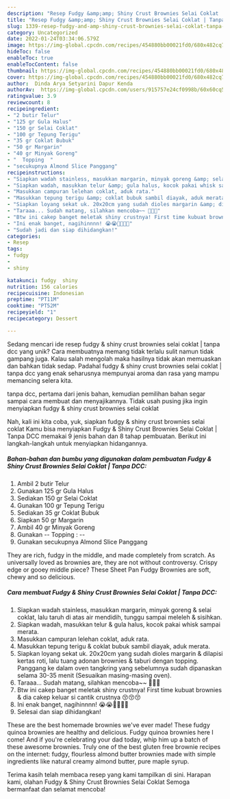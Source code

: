 ```yaml
---
description: "Resep Fudgy &amp;amp; Shiny Crust Brownies Selai Coklat | Tanpa DCC Anti Gagal"
title: "Resep Fudgy &amp;amp; Shiny Crust Brownies Selai Coklat | Tanpa DCC Anti Gagal"
slug: 1339-resep-fudgy-and-amp-shiny-crust-brownies-selai-coklat-tanpa-dcc-anti-gagal
category: Uncategorized
date: 2022-01-24T03:34:06.579Z
image: https://img-global.cpcdn.com/recipes/454880bb00021fd0/680x482cq70/fudgy-shiny-crust-brownies-selai-coklat-tanpa-dcc-foto-resep-utama.jpg
hideToc: false
enableToc: true
enableTocContent: false
thumbnail: https://img-global.cpcdn.com/recipes/454880bb00021fd0/680x482cq70/fudgy-shiny-crust-brownies-selai-coklat-tanpa-dcc-foto-resep-utama.jpg
cover: https://img-global.cpcdn.com/recipes/454880bb00021fd0/680x482cq70/fudgy-shiny-crust-brownies-selai-coklat-tanpa-dcc-foto-resep-utama.jpg
author:  Dinda Arya Setyarini Dapur Kenda
authorAv:  https://img-global.cpcdn.com/users/915757e24cf0998b/60x60cq50/avatar.jpg
ratingvalue: 3.9
reviewcount: 8
recipeingredient:
- "2 butir Telur"
- "125 gr Gula Halus"
- "150 gr Selai Coklat"
- "100 gr Tepung Terigu"
- "35 gr Coklat Bubuk"
- "50 gr Margarin"
- "40 gr Minyak Goreng"
- "  Topping  "
- "secukupnya Almond Slice Panggang"
recipeinstructions:
- "Siapkan wadah stainless, masukkan margarin, minyak goreng &amp; selai coklat, lalu taruh di atas air mendidih, tunggu sampai meleleh &amp; sisihkan."
- "Siapkan wadah, masukkan telur &amp; gula halus, kocok pakai whisk sampai merata."
- "Masukkan campuran lelehan coklat, aduk rata."
- "Masukkan tepung terigu &amp; coklat bubuk sambil diayak, aduk merata."
- "Siapkan loyang sekat uk. 20x20cm yang sudah dioles margarin &amp; dilapisi kertas roti, lalu tuang adonan brownies &amp; taburi dengan topping. Panggang ke dalam oven tangkring yang sebelumnya sudah dipanaskan selama 30-35 menit (Sesuaikan masing-masing oven)."
- "Taraaa... Sudah matang, silahkan mencoba~~ 🍫🍫🍫"
- "Btw ini cakep banget meletak shiny crustnya! First time kubuat brownies &amp; dia cakep keluar si cantik crustnya 😚😚😚"
- "Ini enak banget, nagihinnnn! 😭😭💖💖✨✨"
- "Sudah jadi dan siap dihidangkan!"
categories:
- Resep
tags:
- fudgy
- 
- shiny

katakunci: fudgy  shiny 
nutrition: 156 calories
recipecuisine: Indonesian
preptime: "PT11M"
cooktime: "PT52M"
recipeyield: "1"
recipecategory: Dessert

---
```



Sedang mencari ide resep fudgy &amp; shiny crust brownies selai coklat | tanpa dcc yang unik? Cara membuatnya memang tidak terlalu sulit namun tidak gampang juga. Kalau salah mengolah maka hasilnya tidak akan memuaskan dan bahkan tidak sedap. Padahal fudgy &amp; shiny crust brownies selai coklat | tanpa dcc yang enak seharusnya mempunyai aroma dan rasa yang mampu memancing selera kita.

 tanpa dcc, pertama dari jenis bahan, kemudian pemilihan bahan segar sampai cara membuat dan menyajikannya. Tidak usah pusing jika ingin menyiapkan fudgy &amp; shiny crust brownies selai coklat 

Nah, kali ini kita coba, yuk, siapkan fudgy &amp; shiny crust brownies selai coklat  Kamu bisa menyiapkan Fudgy &amp; Shiny Crust Brownies Selai Coklat | Tanpa DCC memakai 9 jenis bahan dan 8 tahap pembuatan. Berikut ini langkah-langkah untuk menyiapkan hidangannya.

<!--inarticleads1-->

##### Bahan-bahan dan bumbu yang digunakan dalam pembuatan Fudgy &amp; Shiny Crust Brownies Selai Coklat | Tanpa DCC:

1. Ambil 2 butir Telur
1. Gunakan 125 gr Gula Halus
1. Sediakan 150 gr Selai Coklat
1. Gunakan 100 gr Tepung Terigu
1. Sediakan 35 gr Coklat Bubuk
1. Siapkan 50 gr Margarin
1. Ambil 40 gr Minyak Goreng
1. Gunakan  -- Topping : --
1. Gunakan secukupnya Almond Slice Panggang


They are rich, fudgy in the middle, and made completely from scratch. As universally loved as brownies are, they are not without controversy. Crispy edge or gooey middle piece? These Sheet Pan Fudgy Brownies are soft, chewy and so delicious. 

<!--inarticleads2-->

##### Cara membuat Fudgy &amp; Shiny Crust Brownies Selai Coklat | Tanpa DCC:

1. Siapkan wadah stainless, masukkan margarin, minyak goreng &amp; selai coklat, lalu taruh di atas air mendidih, tunggu sampai meleleh &amp; sisihkan.
1. Siapkan wadah, masukkan telur &amp; gula halus, kocok pakai whisk sampai merata.
1. Masukkan campuran lelehan coklat, aduk rata.
1. Masukkan tepung terigu &amp; coklat bubuk sambil diayak, aduk merata.
1. Siapkan loyang sekat uk. 20x20cm yang sudah dioles margarin &amp; dilapisi kertas roti, lalu tuang adonan brownies &amp; taburi dengan topping. Panggang ke dalam oven tangkring yang sebelumnya sudah dipanaskan selama 30-35 menit (Sesuaikan masing-masing oven).
1. Taraaa... Sudah matang, silahkan mencoba~~ 🍫🍫🍫
1. Btw ini cakep banget meletak shiny crustnya! First time kubuat brownies &amp; dia cakep keluar si cantik crustnya 😚😚😚
1. Ini enak banget, nagihinnnn! 😭😭💖💖✨✨
1. Selesai dan siap dihidangkan!

These are the best homemade brownies we&#39;ve ever made! These fudgy quinoa brownies are healthy and delicious. Fudgy quinoa brownies here I come! And if you&#39;re celebrating your dad today, whip him up a batch of these awesome brownies. Truly one of the best gluten free brownie recipes on the internet: fudgy, flourless almond butter brownies made with simple ingredients like natural creamy almond butter, pure maple syrup. 

Terima kasih telah membaca resep yang kami tampilkan di sini. Harapan kami, olahan Fudgy &amp; Shiny Crust Brownies Selai Coklat  Semoga bermanfaat dan selamat mencoba!
